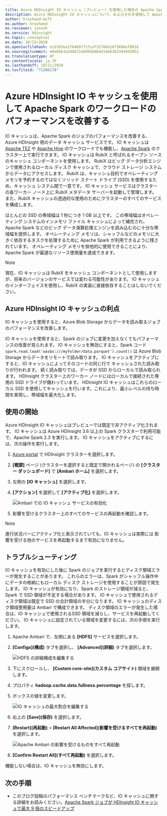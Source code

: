 ```yaml
---
title: Azure HDInsight IO キャッシュ (プレビュー) を使用した場合の Apache Spark のワークロード パフォーマンス
description: Azure HDInsight IO キャッシュについて、およびそれを使用して Apache Spark のパフォーマンスを向上させる方法について説明します。
author: hrasheed-msft
ms.author: hrasheed
ms.reviewer: jasonh
ms.service: hdinsight
ms.topic: conceptual
ms.date: 10/15/2018
ms.openlocfilehash: ecb393ea1f64897f17ce73170da1673886ef8916
ms.sourcegitcommit: e0e6663a2d6672a9d916d64d14d63633934d2952
ms.translationtype: HT
ms.contentlocale: ja-JP
ms.lasthandoff: 10/21/2019
ms.locfileid: "71266178"
---
```

# <a name="improve-performance-of-apache-spark-workloads-using-azure-hdinsight-io-cache"></a>Azure HDInsight IO キャッシュを使用して Apache Spark のワークロードのパフォーマンスを改善する

IO キャッシュは、Apache Spark のジョブのパフォーマンスを改善する、Azure HDInsight 用のデータ キャッシュ サービスです。 IO キャッシュは [Apache TEZ](https://tez.apache.org/) や [Apache Hive](https://hive.apache.org/) のワークロードでも機能し、[Apache Spark](https://spark.apache.org/) のクラスター上で実行できます。 IO キャッシュは RubiX と呼ばれるオープン ソースのキャッシュ コンポーネントを使用します。 RubiX はビッグ データ分析エンジンで使用されるローカル ディスク キャッシュで、クラウド ストレージ システムからデータにアクセスします。 RubiX は、キャッシュ目的でオペレーティング メモリを予約するのではなくソリッド ステート ドライブ (SSD) を使用するため、キャッシュ システム間で一意です。 IO キャッシュ サービスはクラスターの各ワーカー ノード上に RubiX メタデータ サーバーを起動して管理します。 また、RubiX キャッシュの透過的な使用のためにクラスターのすべてのサービスを構成します。

ほとんどの SSD の帯域幅は 1 秒につき 1 GB 以上です。 この帯域幅はオペレーティング システムのインメモリ ファイル キャッシュによって補完され、Apache Spark などのビッグ データ演算処理エンジンを読み込むのに十分な帯域幅を提供します。 オペレーティング メモリは、シャッフルなどのメモリに大きく依存するタスクを処理するために Apache Spark が利用できるように残されています。 オペレーティング メモリを排他的に使用できることにより、Apache Spark が最適なリソース使用量を達成できます。  

> [!Note]  
> 現在、IO キャッシュは RubiX をキャッシュ コンポーネントとして使用しますが、将来のバージョンのサービスでは変わる可能性があります。 IO キャッシュのインターフェイスを使用し、RubiX の実装に直接依存することはしないでください。

## <a name="benefits-of-azure-hdinsight-io-cache"></a>Azure HDInsight IO キャッシュの利点

IO キャッシュを使用すると、Azure Blob Storage からデータを読み取るジョブのパフォーマンスを改善します。

IO キャッシュを使用すると、Spark のジョブに変更を加えなくてもパフォーマンスの改善が見られます。 IO キャッシュを無効にすると、Spark コード `spark.read.load('wasbs:///myfolder/data.parquet').count()` は Azure Blob Storage からデータをリモートで読み取ります。 IO キャッシュをアクティブにすると、IO キャッシュによってそのコードの同じ行で キャッシュされた読み取りが行われます。 続く読み取りでは、データが SSD からローカルで読み取られます。 HDInsight クラスター上のワーカー ノードにはローカルで接続された専用の SSD ドライブが備わっています。 HDInsight IO キャッシュはこれらのローカル SSD を使用してキャッシュを行います。これにより、最小レベルの待ち時間を実現し、帯域幅を最大化します。

## <a name="getting-started"></a>使用の開始

Azure HDInsight IO キャッシュはプレビューでは既定で非アクティブ化されます。 IO キャッシュは Azure HDInsight 3.6 以上の Spark クラスターで利用可能で、Apache Spark 2.3 を実行します。  IO キャッシュをアクティブにするには、次の操作を実行します。

1. [Azure portal](https://portal.azure.com) で HDInsight クラスターを選択します。

1. **[概要]** ページ (クラスターを選択すると既定で開かれるページ) の **[クラスター ダッシュボード]** で **[Ambari ホーム]** を選択します。

1. 左側の **[IO キャッシュ]** を選択します。

1. **[アクション]** を選択して **[アクティブ化]** を選択します。

    ![Ambari での IO キャッシュ サービスの有効化](./media/apache-spark-improve-performance-iocache/ambariui-enable-iocache.png "Ambari での IO キャッシュ サービスの有効化")

1. 影響を受けるクラスター上のすべてのサービスの再起動を確認します。

>[!NOTE]  
> 進行状況バーにアクティブ化と表示されていても、IO キャッシュは実際には 影響を受ける他のサービスを再起動するまで有効になりません。

## <a name="troubleshooting"></a>トラブルシューティング
  
IO キャッシュを有効にした後に Spark のジョブを実行するとディスク領域エラーが発生することがあります。 これらのエラーは、Spark がシャッフル操作中にデータの格納にもローカル ディスク ストレージを使用することが原因で発生します。 IO キャッシュが有効になり、Spark のストレージ領域が減ると、Spark で SSD 領域が不足する場合があります。 IO キャッシュで使用されるディスク領域は既定で SSD の合計領域の半分になります。 IO キャッシュのディスク領域使用量は Ambari で構成できます。 ディスク領域のエラーが発生した場合は、IO キャッシュで使用されるSSD 領域を減らし、サービスを再起動してください。 IO キャッシュに設定されている領域を変更するには、次の手順を実行します。

1. Apache Ambari で、左側にある **[HDFS]** サービスを選択します。

1. **[Configs]\(構成\)** タブを選択し、 **[Advanced]\(詳細\)** タブを選択します。

    ![HDFS の詳細構成を編集する](./media/apache-spark-improve-performance-iocache/ambariui-hdfs-service-configs-advanced.png "HDFS の詳細構成を編集する")

1. 下にスクロールし、 **[Custom core-site]\(カスタム コアサイト\)** 領域を展開します。

1. プロパティ **hadoop.cache.data.fullness.percentage** を探します。

1. ボックスの値を変更します。

    ![IO キャッシュの最大割合を編集する](./media/apache-spark-improve-performance-iocache/ambariui-cache-data-fullness-percentage-property.png "IO キャッシュの最大割合を編集する")

1. 右上の **[Save]\(保存\)** を選択します。

1. **[Restart]\(再起動\)**  >  **[Restart All Affected]\(影響を受けるすべてを再起動\)** を選択します。

    ![Apache Ambari の影響を受けるものをすべて再起動](./media/apache-spark-improve-performance-iocache/ambariui-restart-all-affected.png "影響を受けるものをすべて再起動する")

1. **[Confirm Restart All]\(すべて再起動\)** を選択します。

機能しない場合は、IO キャッシュを無効にします。

## <a name="next-steps"></a>次の手順

- このブログ投稿のパフォーマンス ベンチマークなど、IO キャッシュに関する詳細をお読みください。[Apache Spark ジョブが HDInsight IO キャッシュで最大 9 倍のスピードアップ](https://azure.microsoft.com/blog/apache-spark-speedup-with-hdinsight-io-cache/)
